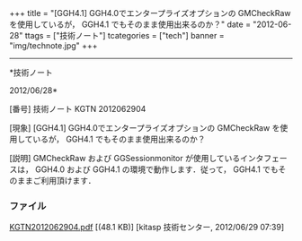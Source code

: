 ﻿+++
title = "[GGH4.1] GGH4.0でエンタープライズオプションの GMCheckRaw を使用しているが， GGH4.1 でもそのまま使用出来るのか？"
date = "2012-06-28"
ttags = ["技術ノート"]
tcategories = ["tech"]
banner = "img/technote.jpg"
+++

-----------------------------------------------------------------------------------------------------------------------------

*技術ノート

2012/06/28*


[番号]
技術ノート KGTN 2012062904

[現象]
[GGH4.1] GGH4.0でエンタープライズオプションの GMCheckRaw
を使用しているが， GGH4.1 でもそのまま使用出来るのか？

[説明]
GMCheckRaw および GGSessionmonitor が使用しているインタフェースは，
GGH4.0 および GGH4.1 の環境で動作します．従って， GGH4.1
でもそのままご利用頂けます．


### ファイル

 
 


[KGTN2012062904.pdf](http://techreport.kitasp.net/attachments/download/933/KGTN2012062904.pdf)
 [(48.1 KB)] [kitasp 技術センター, 2012/06/29
07:39]


 


 

